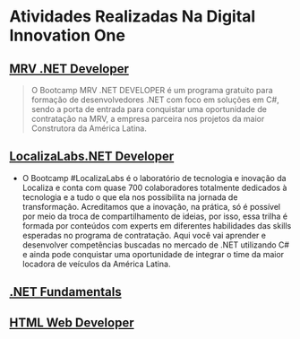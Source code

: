 # Atividades Realizadas Na Digital Innovation One

## [MRV .NET Developer](https://github.com/JefersonMelo/07-DIO/tree/master/01-MRV)

>O Bootcamp MRV .NET DEVELOPER é um programa gratuito para formação de desenvolvedores .NET com foco em soluções em C#, sendo a porta de entrada para conquistar uma oportunidade de contratação na MRV, a empresa parceira nos projetos da maior Construtora da América Latina.

## [LocalizaLabs.NET Developer](https://github.com/JefersonMelo/07-DIO/tree/master/02-LocalizaLabs)

- O Bootcamp #LocalizaLabs é o laboratório de tecnologia e inovação da Localiza e conta com quase 700 colaboradores totalmente dedicados à tecnologia e a tudo o que ela nos possibilita na jornada de transformação. Acreditamos que a inovação, na prática, só é possível por meio da troca de compartilhamento de ideias, por isso, essa trilha é formada por conteúdos com experts em diferentes habilidades das skills esperadas no programa de contratação. Aqui você vai aprender e desenvolver competências buscadas no mercado de .NET utilizando C# e ainda pode conquistar uma oportunidade de integrar o time da maior locadora de veículos da América Latina.

## [.NET Fundamentals](https://github.com/JefersonMelo/07-DIO/tree/master/03-.Net_Fundamentals)

## [HTML Web Developer](https://github.com/JefersonMelo/07-DIO/tree/master/04-Introduca-criacao-de-websites-com-HTML5-CSS3)
